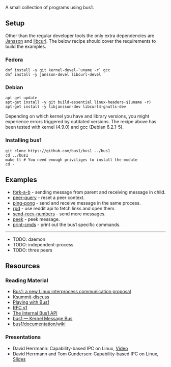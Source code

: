 A small collection of programs using bus1.

## Setup

Other than the regular developer tools the only extra dependencies are
[Jansson](https://jansson.readthedocs.io/en/2.9/) and
[libcurl](https://curl.haxx.se/libcurl/). The below recipe should cover the
requirements to build the examples.

### Fedora

    dnf install -y git kernel-devel-`uname -r` gcc
    dnf install -y jansson-devel libcurl-devel

### Debian

    apt-get update
    apt-get install -y git build-essential linux-headers-$(uname -r)
    apt-get install -y libjansson-dev libcurl4-gnutls-dev

Depending on which kernel you have and library versions, you might experience
errors triggered by outdated versions. The recipe above has been tested with
kernel (4.9.0) and gcc (Debian 6.2.1-5).

### Installing bus1

    git clone https://github.com/bus1/bus1 ../bus1
    cd ../bus1
    make tt # You need enough priviliges to install the module
    cd -

## Examples

- [fork-a-b][fork-a-b] - sending message from parent and receiving message in child.
- [peer-query][peer-query] - reset a peer context.
- [ping-pong][ping-pong] - send and receive message in the same process.
- [rpd][rpd] - use reddit api to fetch links and open them.
- [send-recv-numbers][send-recv-numbers] - send more messages.
- [peek][peek] - peek message.
- [print-cmds][print-cmds] - print out the bus1 specific commands.

<hr>

- TODO: daemon
- TODO: independent-process
- TODO: three peers

## Resources

### Reading Material

- [Bus1: a new Linux interprocess communication proposal](https://lwn.net/Articles/697191/)
- [Ksummit-discuss](https://lists.linuxfoundation.org/pipermail/ksummit-discuss/2016-July/003047.html)
- [Playing with Bus1](http://blog.peter-b.co.uk/2016/10/playing-with-bus1.html)
- [RFC v1](http://lkml.iu.edu/hypermail/linux/kernel/1610.3/02995.html)
- [The Internal Bus1 API](http://www.bus1.org/bus1.kernel-api.html)
- [bus1 — Kernel Message Bus](http://www.bus1.org/bus1.html)
- [bus1/documentation/wiki](https://github.com/bus1/documentation/wiki)

### Presentations

- David Herrmann: Capability-based IPC on Linux, [Video](https://www.youtube.com/watch?v=6zN0b6BfgLY)
- David Herrmann and Tom Gundersen: Capability-based IPC on Linux, [Slides](http://linuxplumbersconf.org/2016/ocw//system/presentations/3819/original/bus3.pdf)

[0]: https://github.com/bus1/bus1/search?utf8=%E2%9C%93&q=BUS1_RECV_FLAG_PEEK
[fork-a-b]: ./examples/fork-a-b.c
[peer-query]: ./examples/peer-query.c
[ping-pong]: ./examples/ping-pong.c
[rpd]: ./examples/rpd.c
[send-recv-numbers]: ./examples/send-recv-numbers.c
[peek]: ./examples/peek.c
[print-cmds]: ./examples/print-cmds.c
